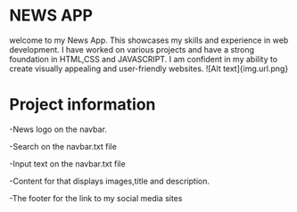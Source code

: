 # **NEWS APP**
welcome to my News App. This showcases my skills
and experience in web development. I have worked on various projects
and have a strong foundation in HTML,CSS and JAVASCRIPT. I am confident in my 
ability to create visually appealing and user-friendly websites.
![Alt text]{img.url.png}

# **Project information**
-News logo on the navbar. 

-Search on the navbar.txt file

-Input text on the navbar.txt file

-Content for that displays images,title and description.

-The footer for the link to my social media sites